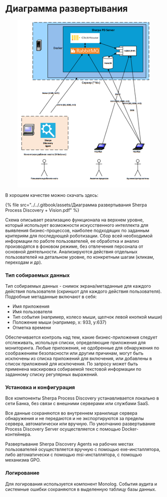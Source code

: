 # Диаграмма развертывания

<figure><img src="../../.gitbook/assets/2025-04-09_16-35-40.png" alt=""><figcaption></figcaption></figure>

В хорошем качестве можно скачать здесь:

{% file src="../../.gitbook/assets/Диаграмма развертывания Sherpa Process Discovery + Vision.pdf" %}

Схема описывает реализацию функционала на верхнем уровне, который использует возможности искусственного интеллекта для выявления бизнес-процессов, наиболее подходящих по заданным критериям для последующей роботизации. Сбор всей необходимой информации по работе пользователей, ее обработка и анализ производятся в фоновом режиме, без отвлечения персонала от основной деятельности. Анализируются действия отдельных пользователей на детальном уровне, по конкретным шагам (кликам, переходам и др).

### Тип собираемых данных

Тип собираемых данных - снимок экрана/метаданные для каждого действия пользователя (скриншот для каждого действия пользователя). Подробные метаданные включают в себя:

* Имя приложения
* Имя пользователя
* Тип события (например, колесо мыши, щелчок левой кнопкой мыши)
* Положение мыши (например, x: 933, y:637)
* Отметка времени

Обеспечивается контроль над тем, какие бизнес-приложения следует отслеживать, используя списки, определяющие приложения для мониторинга. Любые приложения, не одобренные для обнаружения по соображениям безопасности или другим причинам, могут быть исключены из списка приложений для включения, или добавлены в список приложений для исключения. По запросу может быть применена маскировка собираемой текстовой информации по заданному списку регулярных выражений.

### Установка и конфигурация

Все компоненты Sherpa Process Discovery устанавливается локально в сети Банка, без связи с внешними серверами или службами SaaS.

Все данные сохраняются во внутреннем хранилище сервера обнаружения и не передаются и не экспортируются за пределы сервера, автоматически или вручную. По умолчанию развертывание Process Discovery Server осуществляется с помощью Docker-контейнера.&#x20;

Развертывание Sherpa Discovery Agents на рабочих местах пользователей осуществляется вручную с помощью exe-инсталлятора, либо автоматически с помощью msi-инсталлятора, с помощью механизма GPO.

### Логирование

Для логирования используется компонент Monolog. События аудита и системные ошибки сохраняются в выделенную таблицу базы данных.
